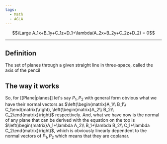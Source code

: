 ```yaml
---
tags:
  - Math
  - AGLA
---
```

$$\Large A_1x+B_1y+C_1z+D_1+\lambda(A_2x+B_2y+C_2z+D_2) = 0$$

---
## Definition
The set of planes through a given straight line in three-space, called the axis of the pencil
## The way it works
So, for [[Plane|planes]] let's say $P_1, P_2$ with general form obvious what we have their normal vectors as $\left(\begin{matrix}A_1\\ B_1\\ C_1\end{matrix}\right), \left(\begin{matrix}A_2\\ B_2\\ C_2\end{matrix}\right)$ respectively. And, what we have now is the normal of any plane that can be derived with the equation on the top is $\left(\begin{matrix}A_1+\lambda A_2\\ B_1+\lambda B_2\\ C_1+\lambda C_2\end{matrix}\right)$, which is obviously linearly dependent to the normal vectors of $P_1, P_2$ which means that they are coplanar.
